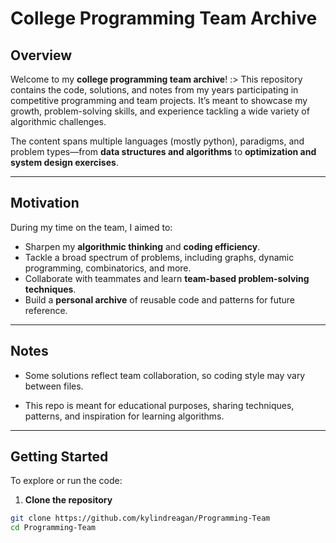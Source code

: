 # College Programming Team Archive

## Overview
Welcome to my **college programming team archive**! :>
This repository contains the code, solutions, and notes from my years participating in competitive programming and team projects. It’s meant to showcase my growth, problem-solving skills, and experience tackling a wide variety of algorithmic challenges.

The content spans multiple languages (mostly python), paradigms, and problem types—from **data structures and algorithms** to **optimization and system design exercises**.

---

## Motivation
During my time on the team, I aimed to:  
- Sharpen my **algorithmic thinking** and **coding efficiency**.  
- Tackle a broad spectrum of problems, including graphs, dynamic programming, combinatorics, and more.  
- Collaborate with teammates and learn **team-based problem-solving techniques**.  
- Build a **personal archive** of reusable code and patterns for future reference.  

---

## Notes
- Some solutions reflect team collaboration, so coding style may vary between files.

- This repo is meant for educational purposes, sharing techniques, patterns, and inspiration for learning algorithms.

---

## Getting Started
To explore or run the code:

1. **Clone the repository**
```bash
git clone https://github.com/kylindreagan/Programming-Team
cd Programming-Team



